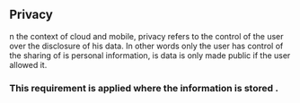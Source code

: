 ## Privacy
n the context of cloud and mobile, privacy refers to the control of the user over the disclosure of his data. In other words only the user has control of the sharing of is personal information, is data is only made public if the user allowed it.  

### This requirement is applied where the information is stored  .   

